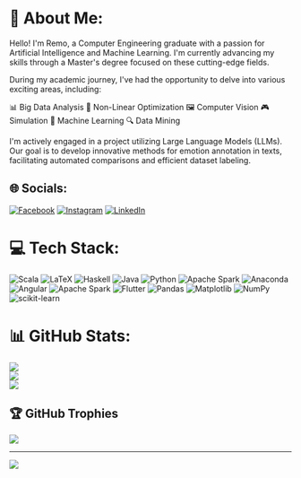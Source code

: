# 💫 About Me:
Hello! I'm Remo, a Computer Engineering graduate with a passion for Artificial Intelligence and Machine Learning. I'm currently advancing my skills through a Master's degree focused on these cutting-edge fields.

During my academic journey, I've had the opportunity to delve into various exciting areas, including:

📊 Big Data Analysis
🔄 Non-Linear Optimization
🖼️ Computer Vision
🎮 Simulation
🤖 Machine Learning
🔍 Data Mining

I'm actively engaged in a project utilizing Large Language Models (LLMs). Our goal is to develop innovative methods for emotion annotation in texts, facilitating automated comparisons and efficient dataset labeling. 

## 🌐 Socials:
[![Facebook](https://img.shields.io/badge/Facebook-%231877F2.svg?logo=Facebook&logoColor=white)](https://facebook.com/remo.irtuso) [![Instagram](https://img.shields.io/badge/Instagram-%23E4405F.svg?logo=Instagram&logoColor=white)](https://instagram.com/remokr00) [![LinkedIn](https://img.shields.io/badge/LinkedIn-%230077B5.svg?logo=linkedin&logoColor=white)](https://linkedin.com/in//remo-irtuso-15493025a) 

# 💻 Tech Stack:
![Scala](https://img.shields.io/badge/scala-%23DC322F.svg?style=for-the-badge&logo=scala&logoColor=white) ![LaTeX](https://img.shields.io/badge/latex-%23008080.svg?style=for-the-badge&logo=latex&logoColor=white) ![Haskell](https://img.shields.io/badge/Haskell-5e5086?style=for-the-badge&logo=haskell&logoColor=white) ![Java](https://img.shields.io/badge/java-%23ED8B00.svg?style=for-the-badge&logo=openjdk&logoColor=white) ![Python](https://img.shields.io/badge/python-3670A0?style=for-the-badge&logo=python&logoColor=ffdd54) ![Apache Spark](https://img.shields.io/badge/Apache%20Spark-FDEE21?style=for-the-badge&logo=apachespark&logoColor=black) ![Anaconda](https://img.shields.io/badge/Anaconda-%2344A833.svg?style=for-the-badge&logo=anaconda&logoColor=white) ![Angular](https://img.shields.io/badge/angular-%23DD0031.svg?style=for-the-badge&logo=angular&logoColor=white) ![Apache Spark](https://img.shields.io/badge/Apache%20Spark-FDEE21?style=for-the-badge&logo=apachespark&logoColor=black) ![Flutter](https://img.shields.io/badge/Flutter-%2302569B.svg?style=for-the-badge&logo=Flutter&logoColor=white) ![Pandas](https://img.shields.io/badge/pandas-%23150458.svg?style=for-the-badge&logo=pandas&logoColor=white) ![Matplotlib](https://img.shields.io/badge/Matplotlib-%23ffffff.svg?style=for-the-badge&logo=Matplotlib&logoColor=black) ![NumPy](https://img.shields.io/badge/numpy-%23013243.svg?style=for-the-badge&logo=numpy&logoColor=white) ![scikit-learn](https://img.shields.io/badge/scikit--learn-%23F7931E.svg?style=for-the-badge&logo=scikit-learn&logoColor=white)
# 📊 GitHub Stats:
![](https://github-readme-stats.vercel.app/api?username=remokr00&theme=dark&hide_border=false&include_all_commits=true&count_private=false)<br/>
![](https://github-readme-streak-stats.herokuapp.com/?user=remokr00&theme=dark&hide_border=false)<br/>
![](https://github-readme-stats.vercel.app/api/top-langs/?username=remokr00&theme=dark&hide_border=false&include_all_commits=true&count_private=false&layout=compact)

## 🏆 GitHub Trophies
![](https://github-profile-trophy.vercel.app/?username=remokr00&theme=radical&no-frame=false&no-bg=true&margin-w=4)

----
[![](https://visitcount.itsvg.in/api?id=remokr00&icon=0&color=0)](https://visitcount.itsvg.in)

<!-- Proudly created with GPRM ( https://gprm.itsvg.in ) -->
